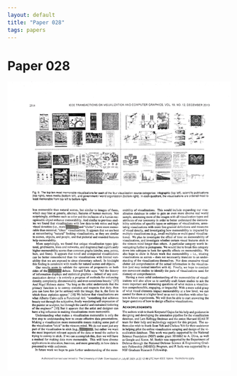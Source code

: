 ```yaml
---
layout: default
title: "Paper 028"
tags: papers
---
```


# Paper 028

<img src="/assets/scans/28.png" alt="Page with chartjunk removed" width="800"/>
